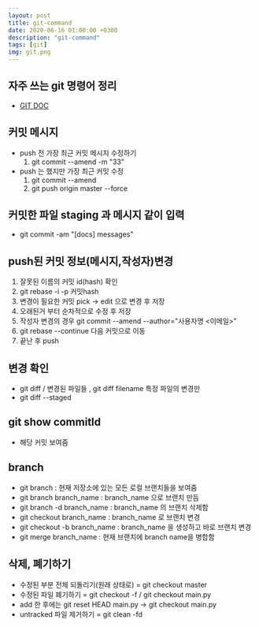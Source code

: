 ```yaml
---
layout: post
title: git-command
date: 2020-06-16 01:00:00 +0300
description: "git-command"
tags: [git]
img: git.png
---
```


## 자주 쓰는 git 명령어 정리

* [GIT DOC][GIT DOC]

## 커밋 메시지
* push 전 가장 최근 커밋 메시지 수정하기 
  1. git commit --amend -m "33"
* push 는 했지만 가장 최근 커밋 수정 
  1. git commit --amend
  2. git push origin master --force

## 커밋한 파일 staging 과 메시지 같이 입력
* git commit -am "[docs] messages"

## push된 커밋 정보(메시지,작성자)변경
1. 잘못된 이름의 커밋 id(hash) 확인
2. git rebase -i -p 커밋hash
3. 변경이 필요한 커밋 pick -> edit 으로 변경 후 저장
4. 오래된거 부터 순차적으로 수정 후 저장
5. 작성자 변경의 경우 git commit --amend --author="사용자명 <이메일>"
6. git rebase --continue 다음 커밋으로 이동
7. 끝난 후 push

## 변경 확인
* git diff  / 변경된 파일들 , git diff filename 특정 파일의 변경만
* git diff --staged

## git show commitId
* 해당 커밋 보여줌

## branch
* git branch : 현재 저장소에 있는 모든 로컬 브랜치들을 보여줌
* git branch branch_name : branch_name 으로 브랜치 만듬
* git branch -d branch_name : branch_name 의 브랜치 삭제함
* git checkout branch_name : branch_name 로 브랜치 변경
* git checkout -b branch_name : branch_name 을 생성하고 바로 브랜치 변경 
* git merge branch_name : 현재 브랜치에 branch name을 병합함

## 삭제, 폐기하기
* 수정된 부분 전체 되돌리기(원래 상태로) = git checkout master 
* 수정된 파일 폐기하기 = git checkout -f  / git checkout main.py
* add 한 후에는 git reset HEAD main.py -> git checkout main.py
* untracked 파일 제거하기 = git clean -fd


[GIT DOC]:https://git-scm.com/book/ko/v2